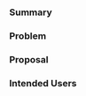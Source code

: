 <!--
Use this template for issuing new features to add to the project.
Based on https://gitlab.com/gitlab-org/gitlab/-/blob/master/.gitlab/issue_templates/Feature%20Proposal%20-%20lean.md
-->
### Summary

<!-- A brief summary of the problem to be solved, and how this feature will solve it-->

### Problem

<!-- A detailed explanation on the problem that needs to be solved. -->

### Proposal

<!-- A detailed explanation on how you plan to solve it. -->

### Intended Users

<!-- List the types of users this feature is designed for. Giving a brief reason why.  -->
